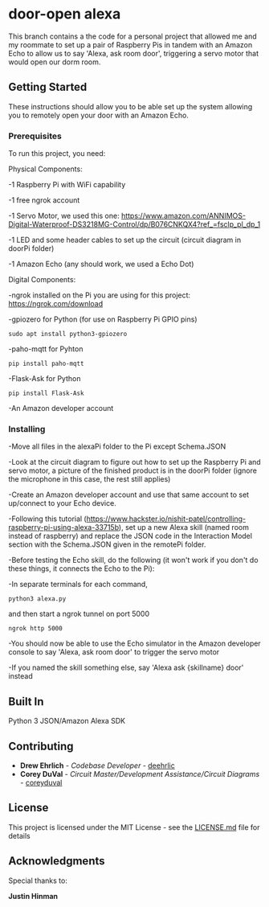 # door-open alexa

This branch contains a the code for a personal project that allowed me and my roommate to set up a pair of Raspberry Pis in tandem with an Amazon Echo to allow us to say 'Alexa, ask room door', triggering a servo motor that would open our dorm room.  

## Getting Started

These instructions should allow you to be able set up the system allowing you to remotely open your door with an Amazon Echo.

### Prerequisites

To run this project, you need:

Physical Components:

-1 Raspberry Pi with WiFi capability

-1 free ngrok account

-1 Servo Motor, we used this one: https://www.amazon.com/ANNIMOS-Digital-Waterproof-DS3218MG-Control/dp/B076CNKQX4?ref_=fsclp_pl_dp_1

-1 LED and some header cables to set up the circuit (circuit diagram in doorPi folder)

-1 Amazon Echo (any should work, we used a Echo Dot)

Digital Components:

-ngrok installed on the Pi you are using for this project: https://ngrok.com/download

-gpiozero for Python (for use on Raspberry Pi GPIO pins)
```
sudo apt install python3-gpiozero
```
-paho-mqtt for Pyhton
```
pip install paho-mqtt
```
-Flask-Ask for Python
```
pip install Flask-Ask
```
-An Amazon developer account

### Installing

-Move all files in the alexaPi folder to the Pi except Schema.JSON

-Look at the circuit diagram to figure out how to set up the Raspberry Pi and servo motor, a picture of the finished product is in the doorPi folder (ignore the microphone in this case, the rest still applies)

-Create an Amazon developer account and use that same account to set up/connect to your Echo device.

-Following this tutorial (https://www.hackster.io/nishit-patel/controlling-raspberry-pi-using-alexa-33715b), set up a new Alexa skill (named room instead of raspberry) and replace the JSON code in the Interaction Model section with the Schema.JSON given in the remotePi folder.

-Before testing the Echo skill, do the following (it won't work if you don't do these things, it connects the Echo to the Pi):

-In separate terminals for each command,

```
python3 alexa.py
```

and then start a ngrok tunnel on port 5000 

```
ngrok http 5000
```

-You should now be able to use the Echo simulator in the Amazon developer console to say 'Alexa, ask room door' to trigger the servo motor

-If you named the skill something else, say 'Alexa ask {skillname} door' instead

## Built In

Python 3
JSON/Amazon Alexa SDK

## Contributing

* **Drew Ehrlich** - *Codebase Developer* - [deehrlic](https://github.com/deehrlic)
* **Corey DuVal** - *Circuit Master/Development Assistance/Circuit Diagrams* - [coreyduval](https://github.com/coreyduval)

## License

This project is licensed under the MIT License - see the [LICENSE.md](LICENSE.md) file for details

## Acknowledgments

Special thanks to:

**Justin Hinman**

